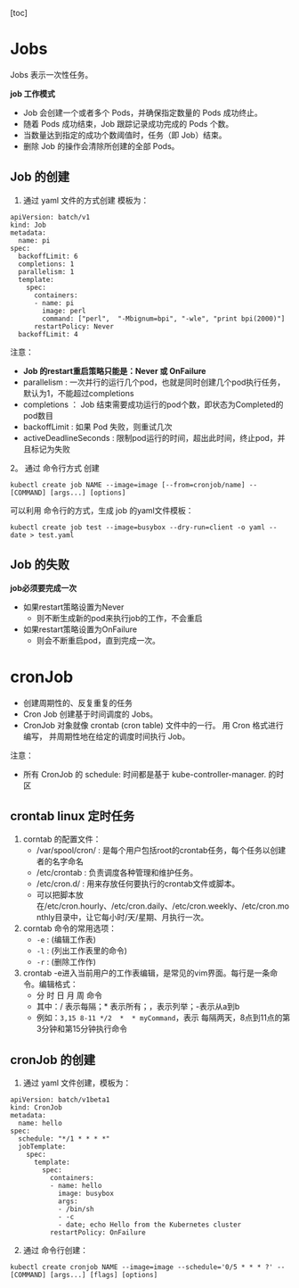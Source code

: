 [toc]


# Jobs

Jobs 表示一次性任务。

**job 工作模式**
- Job 会创建一个或者多个 Pods，并确保指定数量的 Pods 成功终止。 
- 随着 Pods 成功结束，Job 跟踪记录成功完成的 Pods 个数。
- 当数量达到指定的成功个数阈值时，任务（即 Job）结束。 
- 删除 Job 的操作会清除所创建的全部 Pods。



## Job 的创建

1. 通过 yaml 文件的方式创建
模板为：
```
apiVersion: batch/v1
kind: Job
metadata:
  name: pi
spec:
  backoffLimit: 6
  completions: 1
  parallelism: 1
  template:
    spec:
      containers:
      - name: pi
        image: perl
        command: ["perl",  "-Mbignum=bpi", "-wle", "print bpi(2000)"]
      restartPolicy: Never
  backoffLimit: 4
```

注意：
- **Job 的restart重启策略只能是：Never 或 OnFailure**
- parallelism : 一次并行的运行几个pod，也就是同时创建几个pod执行任务，默认为1，不能超过completions
- completions ： Job 结束需要成功运行的pod个数，即状态为Completed的pod数目
- backoffLimit : 如果 Pod 失败，则重试几次
- activeDeadlineSeconds : 限制pod运行的时间，超出此时间，终止pod，并且标记为失败


2。 通过 命令行方式 创建
```
kubectl create job NAME --image=image [--from=cronjob/name] -- [COMMAND] [args...] [options]
```

可以利用 命令行的方式，生成 job 的yaml文件模板：
```
kubectl create job test --image=busybox --dry-run=client -o yaml -- date > test.yaml
```


## Job 的失败

**job必须要完成一次**  
- 如果restart策略设置为Never
    - 则不断生成新的pod来执行job的工作，不会重启
- 如果restart策略设置为OnFailure
    - 则会不断重启pod，直到完成一次。

# cronJob

- 创建周期性的、反复重复的任务
- Cron Job 创建基于时间调度的 Jobs。
- CronJob 对象就像 crontab (cron table) 文件中的一行。 用 Cron 格式进行编写， 并周期性地在给定的调度时间执行 Job。


注意：
- 所有 CronJob 的 schedule: 时间都是基于 kube-controller-manager. 的时区



## crontab linux 定时任务


1. corntab 的配置文件：
    - /var/spool/cron/ : 是每个用户包括root的crontab任务，每个任务以创建者的名字命名
    - /etc/crontab : 负责调度各种管理和维护任务。
    - /etc/cron.d/ : 用来存放任何要执行的crontab文件或脚本。
    - 可以把脚本放在/etc/cron.hourly、/etc/cron.daily、/etc/cron.weekly、/etc/cron.monthly目录中，让它每小时/天/星期、月执行一次。
2. corntab 命令的常用选项：
    - `-e` : (编辑工作表)
    - `-l` : (列出工作表里的命令)
    - `-r` : (删除工作作)
3. crontab -e进入当前用户的工作表编辑，是常见的vim界面。每行是一条命令。编辑格式：
    - 分 时 日 月 周 命令
    - 其中：/ 表示每隔；* 表示所有；，表示列举；-表示从a到b
    - 例如：`3,15 8-11 */2  *  * myCommand`，表示 每隔两天，8点到11点的第3分钟和第15分钟执行命令


## cronJob 的创建

1. 通过 yaml 文件创建，模板为：
```
apiVersion: batch/v1beta1
kind: CronJob
metadata:
  name: hello
spec:
  schedule: "*/1 * * * *"
  jobTemplate:
    spec:
      template:
        spec:
          containers:
          - name: hello
            image: busybox
            args:
            - /bin/sh
            - -c
            - date; echo Hello from the Kubernetes cluster
          restartPolicy: OnFailure
```
2. 通过 命令行创建：
```
kubectl create cronjob NAME --image=image --schedule='0/5 * * * ?' -- [COMMAND] [args...] [flags] [options]
```